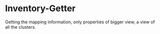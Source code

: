 # Inventory-Getter
Getting the mapping information, only properties of bigger view, a view of all the clusters.
